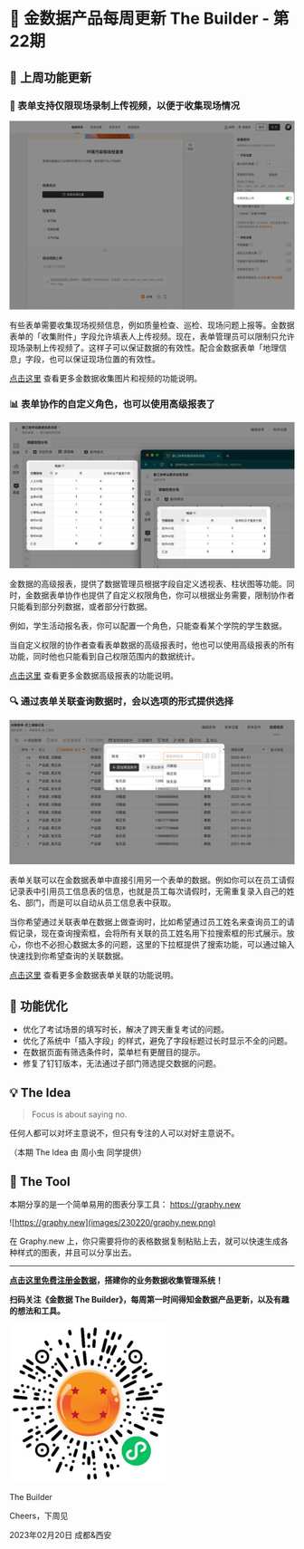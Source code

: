 # 🧩 金数据产品每周更新 The Builder - 第22期

## 🎉 上周功能更新

### 🎥 表单支持仅限现场录制上传视频，以便于收集现场情况

![camera_video_only](images/230220/camera_video_only.png)

有些表单需要收集现场视频信息，例如质量检查、巡检、现场问题上报等。金数据表单的「收集附件」字段允许填表人上传视频。现在，表单管理员可以限制只允许现场录制上传视频了。这样子可以保证数据的有效性。配合金数据表单「地理信息」字段，也可以保证现场位置的有效性。

[点击这里](https://jinshuju.net/help/articles/upload-file) 查看更多金数据收集图片和视频的功能说明。

### 📊 表单协作的自定义角色，也可以使用高级报表了

![form role on pivot table](images/230220/form_role_on_pivot_table.png)

金数据的高级报表，提供了数据管理员根据字段自定义透视表、柱状图等功能。同时，金数据表单协作也提供了自定义权限角色，你可以根据业务需要，限制协作者只能看到部分列数据，或者部分行数据。

例如，学生活动报名表，你可以配置一个角色，只能查看某个学院的学生数据。

当自定义权限的协作者查看表单数据的高级报表时，他也可以使用高级报表的所有功能，同时他也只能看到自己权限范围内的数据统计。

[点击这里](https://jinshuju.net/help/articles/advancedreporting) 查看更多金数据高级报表的功能说明。

### 🔍 通过表单关联查询数据时，会以选项的形式提供选择

![scope condition by form association](images/230220/scope_condition_by_form_association.png)

表单关联可以在金数据表单中直接引用另一个表单的数据。例如你可以在员工请假记录表中引用员工信息表的信息，也就是员工每次请假时，无需重复录入自己的姓名、部门，而是可以自动从员工信息表中获取。

当你希望通过关联表单在数据上做查询时，比如希望通过员工姓名来查询员工的请假记录，现在查询搜索框，会将所有关联的员工姓名用下拉搜索框的形式展示。放心，你也不必担心数据太多的问题，这里的下拉框提供了搜索功能，可以通过输入快速找到你希望查询的关联数据。

[点击这里](https://jinshuju.net/help/articles/form-association) 查看更多金数据表单关联的功能说明。

## 🎁 功能优化

* 优化了考试场景的填写时长，解决了跨天重复考试的问题。
* 优化了系统中「插入字段」的样式，避免了字段标题过长时显示不全的问题。
* 在数据页面有筛选条件时，菜单栏有更醒目的提示。
* 修复了钉钉版本，无法通过子部门筛选提交数据的问题。

## 💡 The Idea

> Focus is about saying no.

任何人都可以对坏主意说不，但只有专注的人可以对好主意说不。

（本期 The Idea 由 周小虫 同学提供）

## 🔑 The Tool

本期分享的是一个简单易用的图表分享工具： https://graphy.new

![https://graphy.new](images/230220/graphy.new.png)

在 Graphy.new 上，你只需要将你的表格数据复制粘贴上去，就可以快速生成各种样式的图表，并且可以分享出去。

---

__[点击这里免费注册金数据](https://jinshuju.net/?utm_campaign=the_builder&utm_medium=social&utm_source=github)，搭建你的业务数据收集管理系统！__

__扫码关注《金数据 The Builder》，每周第一时间得知金数据产品更新，以及有趣的想法和工具。__

![QRCode](images/miniprogram_qrcode.jpeg)

The Builder

Cheers，下周见

2023年02月20日 成都&西安
